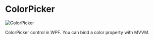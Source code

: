 # ColorPicker  
![ColorPicker](https://user-images.githubusercontent.com/9315925/82182346-1f83f900-991f-11ea-9803-dff1c810ece0.gif)

ColorPicker control in WPF.
You can bind a color property with MVVM.
